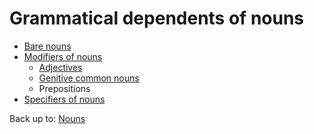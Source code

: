 # Grammatical dependents of nouns

- [Bare nouns](bare-nouns.md)
- [Modifiers of nouns](modifiers/index.md)
  - [Adjectives](modifiers/adjectives.md)
  - [Genitive common nouns](modifiers/genitives.md)
  - Prepositions
- [Specifiers of nouns](specifiers/index.md)

Back up to: [Nouns](../index.md)
